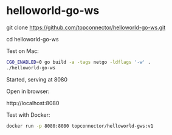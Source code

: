 # helloworld-go-ws

git clone https://github.com/topconnector/helloworld-go-ws.git

cd helloworld-go-ws

Test on Mac:

```bash
CGO_ENABLED=0 go build -a -tags netgo -ldflags '-w' .
./helloworld-go-ws
```
Started, serving at 8080

Open in browser:

http://localhost:8080

Test with Docker:

```bash
docker run -p 8080:8080 topconnector/helloworld-gws:v1
```
